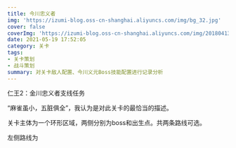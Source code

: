```yaml
---
title: 今川忠义者
img: 'https://izumi-blog.oss-cn-shanghai.aliyuncs.com/img/bg_32.jpg'
cover: false
coverImg: 'https://izumi-blog.oss-cn-shanghai.aliyuncs.com/img/20180413101445_VXV2l.png'
date: 2021-05-19 17:52:05
category: 关卡
tags: 
- 关卡策划
- 战斗策划
summary: 对关卡敌人配置、今川义元Boss技能配置进行记录分析
---
```


<!--more-->

仁王2：金川忠义者支线任务

“麻雀虽小，五脏俱全”，我认为是对此关卡的最恰当的描述。

关卡主体为一个环形区域，两侧分别为boss和出生点。共两条路线可选。

左侧路线为

